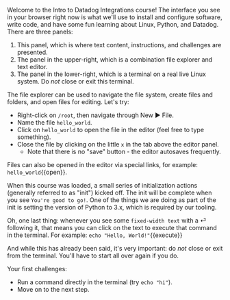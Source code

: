 Welcome to the Intro to Datadog Integrations course! The interface you see in your browser right now is what we'll use to install and configure software, write code, and have some fun learning about Linux, Python, and Datadog. There are three panels:
1. This panel, which is where text content, instructions, and challenges are presented.
2. The panel in the upper-right, which is a combination file explorer and text editor.
3. The panel in the lower-right, which is a terminal on a real live Linux system. Do _not_ close or exit this terminal.

The file explorer can be used to navigate the file system, create files and folders, and open files for editing. Let's try:
- Right-click on `/root`, then navigate through New ▶ File.
- Name the file `hello_world`.
- Click on `hello_world` to open the file in the editor (feel free to type something).
- Close the file by clicking on the little `x` in the tab above the editor panel.
  - Note that there is no "save" button - the editor autosaves frequently.

Files can also be opened in the editor via special links, for example: `hello_world`{{open}}.

When this course was loaded, a small series of initialization actions (generally referred to as "init") kicked off. The init will be complete when you see `You're good to go!`. One of the things we are doing as part of the init is setting the version of Python to 3.x, which is required by our tooling.

Oh, one last thing: whenever you see some `fixed-width text` with a ⏎ following it, that means you can click on the text to execute that command in the terminal. For example: `echo "Hello, World!"`{{execute}}

And while this has already been said, it's very important: do _not_ close or exit from the terminal. You'll have to start all over again if you do.

Your first challenges:
- Run a command directly in the terminal (try `echo "hi"`).
- Move on to the next step.
